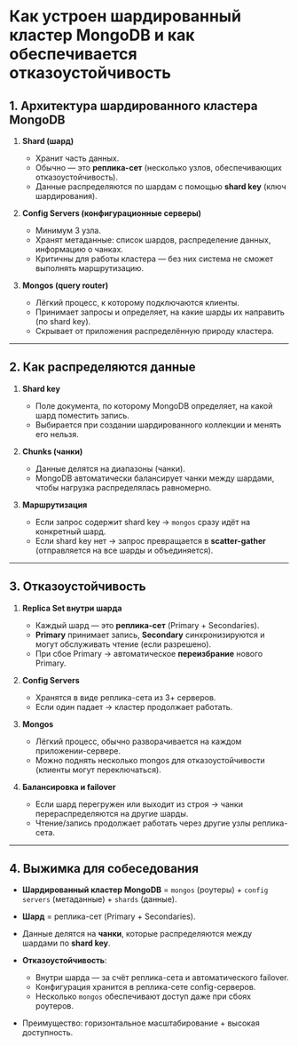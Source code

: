 # Как устроен шардированный кластер MongoDB и как обеспечивается отказоустойчивость

## 1. Архитектура шардированного кластера MongoDB

1. **Shard (шард)**

    * Хранит часть данных.
    * Обычно — это **реплика-сет** (несколько узлов, обеспечивающих отказоустойчивость).
    * Данные распределяются по шардам с помощью **shard key** (ключ шардирования).

2. **Config Servers (конфигурационные серверы)**

    * Минимум 3 узла.
    * Хранят метаданные: список шардов, распределение данных, информацию о чанках.
    * Критичны для работы кластера — без них система не сможет выполнять маршрутизацию.

3. **Mongos (query router)**

    * Лёгкий процесс, к которому подключаются клиенты.
    * Принимает запросы и определяет, на какие шарды их направить (по shard key).
    * Скрывает от приложения распределённую природу кластера.

---

## 2. Как распределяются данные

1. **Shard key**

    * Поле документа, по которому MongoDB определяет, на какой шард поместить запись.
    * Выбирается при создании шардированного коллекции и менять его нельзя.

2. **Chunks (чанки)**

    * Данные делятся на диапазоны (чанки).
    * MongoDB автоматически балансирует чанки между шардами, чтобы нагрузка распределялась равномерно.

3. **Маршрутизация**

    * Если запрос содержит shard key → `mongos` сразу идёт на конкретный шард.
    * Если shard key нет → запрос превращается в **scatter-gather** (отправляется на все шарды и объединяется).

---

## 3. Отказоустойчивость

1. **Replica Set внутри шарда**

    * Каждый шард — это **реплика-сет** (Primary + Secondaries).
    * **Primary** принимает запись, **Secondary** синхронизируются и могут обслуживать чтение (если разрешено).
    * При сбое Primary → автоматическое **переизбрание** нового Primary.

2. **Config Servers**

    * Хранятся в виде реплика-сета из 3+ серверов.
    * Если один падает → кластер продолжает работать.

3. **Mongos**

    * Лёгкий процесс, обычно разворачивается на каждом приложении-сервере.
    * Можно поднять несколько mongos для отказоустойчивости (клиенты могут переключаться).

4. **Балансировка и failover**

    * Если шард перегружен или выходит из строя → чанки перераспределяются на другие шарды.
    * Чтение/запись продолжает работать через другие узлы реплика-сета.

---

## 4. Выжимка для собеседования

* **Шардированный кластер MongoDB** = `mongos` (роутеры) + `config servers` (метаданные) + `shards` (данные).
* **Шард** = реплика-сет (Primary + Secondaries).
* Данные делятся на **чанки**, которые распределяются между шардами по **shard key**.
* **Отказоустойчивость**:

    * Внутри шарда — за счёт реплика-сета и автоматического failover.
    * Конфигурация хранится в реплика-сете config-серверов.
    * Несколько `mongos` обеспечивают доступ даже при сбоях роутеров.
* Преимущество: горизонтальное масштабирование + высокая доступность.
